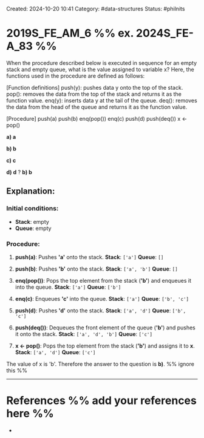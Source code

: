 Created: 2024-10-20 10:41
Category: #data-structures
Status: #philnits



# 2019S_FE_AM_6 %% ex. 2024S_FE-A_83 %%

When the procedure described below is executed in sequence for an empty stack and empty queue, what is the value assigned to variable x? Here, the functions used in the procedure are defined as follows:

[Function definitions]
	push(y): pushes data y onto the top of the stack.
	pop(): removes the data from the top of the stack and returns it as the function value.
	enq(y): inserts data y at the tail of the queue.
	deq(): removes the data from the head of the queue and returns it as the function value.

[Procedure]
	push(a)
	push(b)
	enq(pop())
	enq(c)
	push(d)
	push(deq())
	x ← pop()

**a) a**

**b) b**

**c) c**

**d) d**
?
**b) b**
## **Explanation:**

### Initial conditions:

- **Stack**: empty
- **Queue**: empty

### Procedure:

1. **push(a)**: Pushes **'a'** onto the stack.
    **Stack**: `['a']`
    **Queue**: `[]`

2. **push(b)**: Pushes **'b'** onto the stack.
    **Stack**: `['a', 'b']`
    **Queue**: `[]`

3. **enq(pop())**: Pops the top element from the stack (**'b'**) and enqueues it into the queue.
    **Stack**: `['a']`
    **Queue**: `['b']`

4. **enq(c)**: Enqueues **'c'** into the queue.
    **Stack**: `['a']`
    **Queue**: `['b', 'c']`

5. **push(d)**: Pushes **'d'** onto the stack.
    **Stack**: `['a', 'd']`
    **Queue**: `['b', 'c']`

6. **push(deq())**: Dequeues the front element of the queue (**'b'**) and pushes it onto the stack.
    **Stack**: `['a', 'd', 'b']`
    **Queue**: `['c']`

7. **x ← pop()**: Pops the top element from the stack (**'b'**) and assigns it to **x**.
    **Stack**: `['a', 'd']`
    **Queue**: `['c']`

The value of x is 'b'. Therefore the answer to the question is **b)**.
%% ignore this %%
<!--SR:!2025-04-18,4,270-->
---









# References %% add your references here %%
- 
